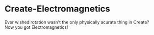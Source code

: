 # Create-Electromagnetics

Ever wished rotation wasn't the only physically acurate thing in Create? Now you got Electromagnetics!
